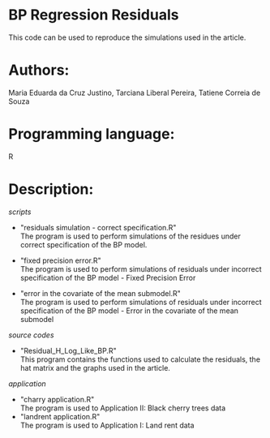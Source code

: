 # BP Regression Residuals

This code can be used to reproduce the simulations used in the article.

# Authors:
Maria Eduarda da Cruz Justino, Tarciana Liberal Pereira, Tatiene Correia de Souza

# Programming language:
R

# Description:
*scripts*
* "residuals simulation - correct specification.R" <br>
  The program is used to perform simulations of the residues under correct specification of the BP model.

* "fixed precision error.R" <br>
The program is used to perform simulations of residuals under incorrect specification of the BP model - Fixed Precision Error

* "error in the covariate of the mean submodel.R" <br>
The program is used to perform simulations of residuals under incorrect specification of the BP model - Error in the covariate of the mean submodel

*source codes*
* "Residual_H_Log_Like_BP.R" <br>
  This program contains the functions used to calculate the residuals, the hat matrix and the graphs used in the article.

*application*
* "charry application.R" <br>
The program is used to Application II: Black cherry trees data
* "landrent application.R" <br>
The program is used to Application I: Land rent data
